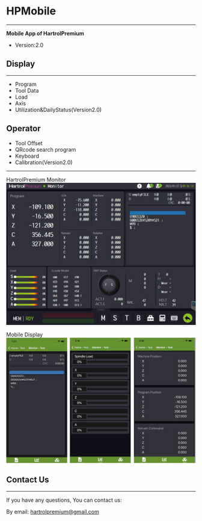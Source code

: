 # HPMobile
---
**Mobile App of HartrolPremium**
* Version:2.0

## Display
---
* Program
* Tool Data
* Load
* Axis
* Utilization&DailyStatus(Version2.0)
## Operator
* Tool Offset
* QRcode search program
* Keyboard
* Calibration(Version2.0)
---

HartrolPremium Monitor
![Monitor-Machine](./Resources/Monitor-Machine.jpg)

Mobile Display
![Monitor-Mobile](./Resources/Monitor-Mobile.PNG)


## Contact Us
---
If you have any questions, You can contact us:

By email: hartrolpremium@gmail.com
